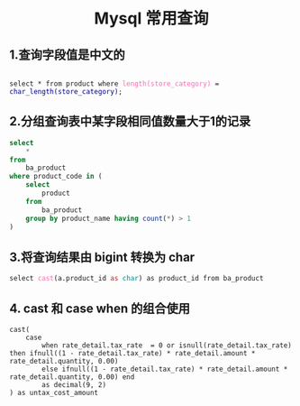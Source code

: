 <h1 align="center">Mysql 常用查询</h1>

## 1.查询字段值是中文的
<pre><code>
select * from product where <font color="#ff69b4">length(store_category)</font> = <font color="#00008b">char_length(store_category)</font>;
</code></pre>

## 2.分组查询表中某字段相同值数量大于1的记录
```sql
select 
    *
from 
    ba_product
where product_code in (
    select 
        product 
    from 
        ba_product
    group by product_name having count(*) > 1
)
```

## 3.将查询结果由 bigint 转换为 char
<pre><code>select <font color="#ff69b4">cast</font>(a.product_id <font color="#a52a2a">as</font> <font color="#008b8b">char</font>) as product_id from ba_product</code></pre>

## 4. cast 和 case when 的组合使用
```mysql
cast(
    case
        when rate_detail.tax_rate  = 0 or isnull(rate_detail.tax_rate) then ifnull((1 - rate_detail.tax_rate) * rate_detail.amount * rate_detail.quantity, 0.00)
        else ifnull((1 - rate_detail.tax_rate) * rate_detail.amount * rate_detail.quantity, 0.00) end
        as decimal(9, 2)
) as untax_cost_amount
```